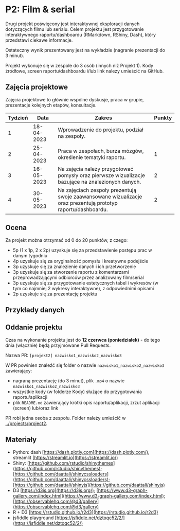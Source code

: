 # P2: Film & serial

Drugi projekt poświęcony jest interaktywnej eksploracji danych dotyczących filmu lub serialu. Celem projektu jest przygotowanie interaktywnego raportu/dashboardu (RMarkdown, RShiny, Dash), który przedstawi ciekawe informacje.

Ostateczny wynik prezentowany jest na wykładzie (nagranie prezentacji do 3 minut).

Projekt wykonuje się w zespole do 3 osób (innych niż Projekt 1). Kody źródłowe, screen raportu/dashboardu i/lub link należy umieścić na GitHub.

## Zajęcia projektowe

Zajęcia projektowe to głównie wspólne dyskusje, praca w grupie, prezentacje kolejnych etapów, konsultacje.
<table style="undefined;table-layout: fixed; width: 526px">
<colgroup>
<col style="width: 59.116667px">
<col style="width: 82.116667px">
<col style="width: 331.116667px">
<col style="width: 54.116667px">
</colgroup>
<thead>
<tr>
<th>Tydzień</th>
<th>Data</th>
<th>Zakres</th>
<th>Punkty</th>
</tr>
</thead>
<tbody>
<tr>
<td>1</td>
<td>18-04-2023</td>
<td>Wprowadzenie do projektu, podział na zespoły.</td>
<td></td>
</tr>
<tr>
<td>2</td>
<td>25-04-2023</td>
<td>Praca w zespołach, burza mózgów, określenie tematyki raportu.</td>
<td>1</td>
</tr>
<tr>
<td>3</td>
<td>16-05-2023</td>
<td>Na zajęcia należy przygotować pomysły oraz pierwsze wizualizacje bazujące na znalezionych danych.</td>
<td>2</td>
</tr>
<tr>
<td>4</td>
<td>30-05-2023</td>
<td>Na zajęciach zespoły prezentują swoje zaawansowane wizualizacje oraz  prezentują prototyp raportu/dashboardu. </td>
<td>2</td>
</tr>

</tbody>
</table>

## Ocena

Za projekt można otrzymać od 0 do 20 punktów, z czego:

- 5p (1 x 1p, 2 x 2p) uzyskuje się za przedstawienie postępu prac w danym tygodniu
- 4p uzyskuje się za oryginalność pomysłu i kreatywne podejście
- 3p uzyskuje się za znalezienie danych i ich przetworzenie
- 3p uzyskuje się za stworzenie raportu z komentarzami przeprowadzającymi odbiorców przez analizowany film/serial
- 3p uzyskuje się za przygotowanie estetycznych tabel i wykresów (w tym co najmniej 2 wykresy interaktywne), z odpowiednimi opisami
- 2p uzyskuje się za prezentację projektu

## Przykłady danych



## Oddanie projektu

Czas na wykonanie projektu jest do **12 czerwca (poniedziałek)** - do tego dnia (włącznie) będą przyjmowane Pull Requests.

Nazwa PR: `[projekt2] nazwisko1_nazwisko2_nazwisko3`

W PR powinien znaleźć się folder o nazwie `nazwisko1_nazwisko2_nazwisko3` zawierający:

- nagraną prezentację (do 3 minut), plik `.mp4` o nazwie `nazwisko1_nazwisko2_nazwisko3`
- wszystkie kody (w folderze Kody) służące do przygotowania raportu/aplikacji
- plik `README.md` zawierający krótki opis raportu/aplikacji, zrzut aplikacji (screen) lub/oraz link

PR robi jedna osoba z zespołu. Folder należy umieścić w [../projects/project2](https://github.com/MI2-Education/2023L-ExploratoryDataAnalysis/tree/main/projects/project2).

## Materiały

- Python: dash [https://dash.plotly.com](https://dash.plotly.com/), streamlit [https://streamlit.io](https://streamlit.io/)
- Shiny: [https://github.com/rstudio/shinythemes](https://github.com/rstudio/shinythemes); [https://github.com/daattali/shinycssloaders](https://github.com/daattali/shinycssloaders); [https://github.com/daattali/shinyjs](https://github.com/daattali/shinyjs)
- D3 [https://d3js.org](https://d3js.org/); [https://www.d3-graph-gallery.com/index.html](https://www.d3-graph-gallery.com/index.html); [https://observablehq.com/@d3/gallery](https://observablehq.com/@d3/gallery)
- R + D3 [https://rstudio.github.io/r2d3](https://rstudio.github.io/r2d3)
- jsfiddle playground [https://jsfiddle.net/dztoqc52/2/](https://jsfiddle.net/dztoqc52/2/)
